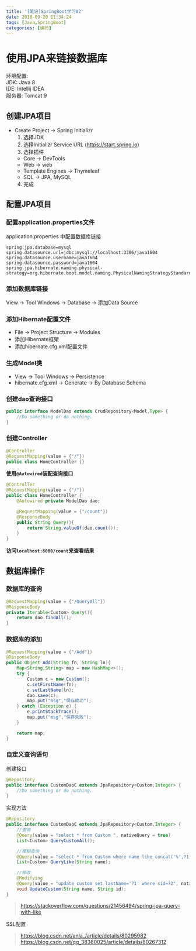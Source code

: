 ```yaml
---
title: '[笔记]SpringBoot学习02'
date: 2018-09-20 11:34:24
tags: [Java,SpringBoot]
categories: [编码]
---
```


# 使用JPA来链接数据库
环境配置:  
JDK: Java 8  
IDE: Intellij IDEA  
服务器: Tomcat 9

## 创建JPA项目
- Create Project -> Spring Initializr
  1. 选择JDK
  2. 选择Initializr Service URL (https://start.spring.io)
  3. 选择插件
    - Core -> DevTools
    - Web -> web
    - Template Engines -> Thymeleaf
    - SQL -> JPA, MySQL
  4. 完成

## 配置JPA项目
### 配置application.properties文件
application.properties 中配置数据库链接
```properties
spring.jpa.database=mysql
spring.datasource.url=jdbc:mysql://localhost:3306/java1604
spring.datasource.username=java1604
spring.datasource.password=java1604
spring.jpa.hibernate.naming.physical-strategy=org.hibernate.boot.model.naming.PhysicalNamingStrategyStandardImpl
```

<!-- more -->

### 添加数据库链接
View -> Tool Windows -> Database -> 添加Data Source

### 添加Hibernate配置文件
- File -> Project Structure -> Modules
- 添加Hibernate框架
- 添加hibernate.cfg.xml配置文件

### 生成Model类
- View -> Tool Windows -> Persistence
- hibernate.cfg.xml -> Generate -> By Database Schema

### 创建dao查询接口
```java
public interface ModelDao extends CrudRepository<Model,Type> {
    //Do something or do nothing.
}
```

### 创建Controller
```java
@Controller
@RequestMapping(value = {"/"})
public class HomeController {}
```
**使用`@Autowired`装配查询接口**

```java
@Controller
@RequestMapping(value = {"/"})
public class HomeController {
    @Autowired private ModelDao dao;

    @RequestMapping(value = {"/count"})
    @ResponseBody
    public String Query(){
        return String.valueOf(dao.count());
    }
}
```

**访问`localhost:8080/count`来查看结果**

## 数据库操作
### 数据库的查询
```java
@RequestMapping(value = {"/QueryAll"})
@ResponseBody
private Iterable<Custom> Query(){
    return dao.findAll();
}
```

### 数据库的添加
```java
@RequestMapping(value = {"/Add"})
@ResponseBody
public Object Add(String fn, String ln){
    Map<String,String> map = new HashMap<>();
    try {
        Custom c = new Custom();
        c.setFirstName(fn);
        c.setLastName(ln);
        dao.save(c);
        map.put("msg","保存成功");
    } catch (Exception e) {
        e.printStackTrace();
        map.put("msg","保存失败");
    }

    return map;
}
```

### 自定义查询语句
创建接口
```java
@Repository
public interface CustomDaoC extends JpaRepository<Custom,Integer> {
    //Do something or do nothing.
}
```

实现方法
```java
@Repository
public interface CustomDaoC extends JpaRepository<Custom,Integer> {
    //查询
    @Query(value = "select * from Custom ", nativeQuery = true)
    List<Custom> QueryCustomAll();

    //模糊查询
    @Query(value = "select * from Custom where name like concat('%',?1,'%')", nativeQuery = true)
    List<Custom> QueryLike(String name);

    //修改
    @Modifying
    @Query(value = "update custom set lastName='?1' where sid=?2", nativeQuery = true)
    void UpdateCustom(String name, String id);
}
```

>https://stackoverflow.com/questions/21456494/spring-jpa-query-with-like


SSL配置
>https://blog.csdn.net/anla_/article/details/80295982
>https://blog.csdn.net/qq_38380025/article/details/80267312